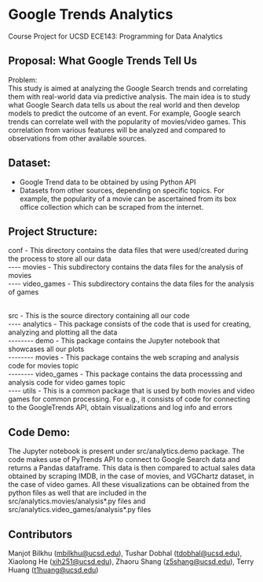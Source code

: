# Google Trends Analytics
Course Project for UCSD ECE143: Programming for Data Analytics

## Proposal: What Google Trends Tell Us

Problem: <br>
This study is aimed at analyzing the Google Search trends and correlating them with real-world
data via predictive analysis. The main idea is to study what Google Search data tells us about the
real world and then develop models to predict the outcome of an event. For example, Google
search trends can correlate well with the popularity of movies/video games. This correlation from various 
features will be analyzed and compared to observations from other available sources. <br>

## Dataset:
- Google Trend data to be obtained by using Python API <br>
- Datasets from other sources, depending on specific topics. For example, the popularity of
a movie can be ascertained from its box office collection which can be scraped from the
internet. <br>

## Project Structure:
conf - This directory contains the data files that were used/created during the process to store all our data <br>
---- movies - This subdirectory contains the data files for the analysis of movies <br>
---- video_games - This subdirectory contains the data files for the analysis of games <br> <br>

src - This is the source directory containing all our code <br>
---- analytics - This package consists of the code that is used for creating, analyzing and plotting all the data <br>
-------- demo - This package contains the Jupyter notebook that showcases all our plots <br>
-------- movies - This package contains the web scraping and analysis code for movies topic <br>
-------- video_games - This package contains the data processsing and analysis code for video games topic <br>
---- utils - This is a common package that is used by both movies and video games for common processing. For e.g.,
			 it consists of code for connecting to the GoogleTrends  API, obtain visualizations and log info and errors <br>

## Code Demo:
The Jupyter notebook is present under src/analytics.demo package. The code makes use of PyTrends API to connect to Google 
Search data and returns a Pandas dataframe. This data is then compared to actual sales data obtained by scraping IMDB,
in the case of movies, and VGChartz dataset, in the case of video games. All these visualizations can be obtained from 
the python files as well that are included in the src/analytics.movies/analysis*.py files and 
src/analytics.video_games/analysis*.py files 

## Contributors
Manjot Bilkhu (mbilkhu@ucsd.edu), Tushar Dobhal (tdobhal@ucsd.edu), Xiaolong He (xih251@ucsd.edu), 
Zhaoru Shang (z5shang@ucsd.edu), Terry Huang (t1huang@ucsd.edu)
